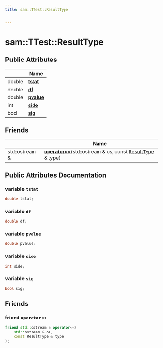 ```yaml
---
title: sam::TTest::ResultType


---
```


# sam::TTest::ResultType





















## Public Attributes

|                | Name           |
| -------------- | -------------- |
| double | **[tstat](/doxygen/Classes/structsam_1_1_t_test_1_1_result_type/#variable-tstat)**  |
| double | **[df](/doxygen/Classes/structsam_1_1_t_test_1_1_result_type/#variable-df)**  |
| double | **[pvalue](/doxygen/Classes/structsam_1_1_t_test_1_1_result_type/#variable-pvalue)**  |
| int | **[side](/doxygen/Classes/structsam_1_1_t_test_1_1_result_type/#variable-side)**  |
| bool | **[sig](/doxygen/Classes/structsam_1_1_t_test_1_1_result_type/#variable-sig)**  |


## Friends

|                | Name           |
| -------------- | -------------- |
| std::ostream & | **[operator<<](/doxygen/Classes/structsam_1_1_t_test_1_1_result_type/#friend-operator<<)**(std::ostream & os, const [ResultType](/doxygen/Classes/structsam_1_1_t_test_1_1_result_type/) & type)  |














## Public Attributes Documentation

### variable `tstat`

```cpp
double tstat;
```





























### variable `df`

```cpp
double df;
```





























### variable `pvalue`

```cpp
double pvalue;
```





























### variable `side`

```cpp
int side;
```





























### variable `sig`

```cpp
bool sig;
```































## Friends

### friend `operator<<`

```cpp
friend std::ostream & operator<<(
    std::ostream & os,
    const ResultType & type
);
```































